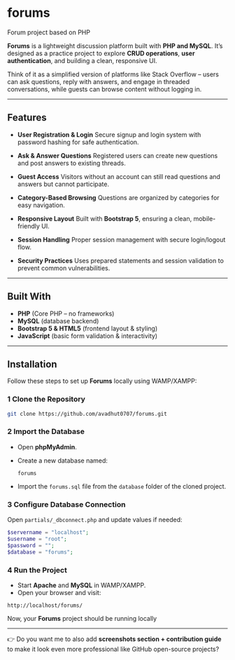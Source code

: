 # forums
Forum project based on PHP

**Forums** is a lightweight discussion platform built with **PHP and MySQL**. It’s designed as a practice project to explore **CRUD operations**, **user authentication**, and building a clean, responsive UI.

Think of it as a simplified version of platforms like Stack Overflow – users can ask questions, reply with answers, and engage in threaded conversations, while guests can browse content without logging in.

---

## Features

* **User Registration & Login**
  Secure signup and login system with password hashing for safe authentication.

* **Ask & Answer Questions**
  Registered users can create new questions and post answers to existing threads.

* **Guest Access**
  Visitors without an account can still read questions and answers but cannot participate.

* **Category-Based Browsing**
  Questions are organized by categories for easy navigation.

* **Responsive Layout**
  Built with **Bootstrap 5**, ensuring a clean, mobile-friendly UI.

* **Session Handling**
  Proper session management with secure login/logout flow.

* **Security Practices**
  Uses prepared statements and session validation to prevent common vulnerabilities.

---

## Built With

* **PHP** (Core PHP – no frameworks)
* **MySQL** (database backend)
* **Bootstrap 5 & HTML5** (frontend layout & styling)
* **JavaScript** (basic form validation & interactivity)

---

## Installation

Follow these steps to set up **Forums** locally using WAMP/XAMPP:

### 1️ Clone the Repository

```bash
git clone https://github.com/avadhut0707/forums.git
```

### 2️ Import the Database

* Open **phpMyAdmin**.

* Create a new database named:

  ```
  forums
  ```

* Import the `forums.sql` file from the `database` folder of the cloned project.

### 3️ Configure Database Connection

Open `partials/_dbconnect.php` and update values if needed:

```php
$servername = "localhost";
$username = "root";
$password = "";
$database = "forums";
```

### 4️ Run the Project

* Start **Apache** and **MySQL** in WAMP/XAMPP.
* Open your browser and visit:

```
http://localhost/forums/
```

Now, your **Forums** project should be running locally 

---

👉 Do you want me to also add **screenshots section + contribution guide** to make it look even more professional like GitHub open-source projects?
